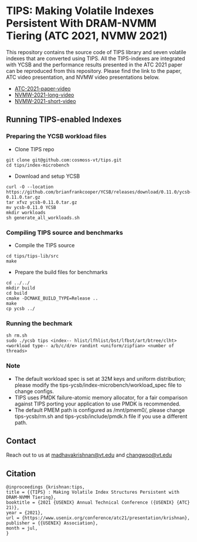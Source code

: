 # TIPS: Making Volatile Indexes Persistent With DRAM-NVMM Tiering (ATC 2021, NVMW 2021)

This repository contains the source code of TIPS library and seven volatile
indexes that are converted using TIPS. All the TIPS-indexes are integrated with
YCSB and the performance results presented in the ATC 2021 paper can be
reproduced from this repository. Please find the link to the paper, ATC video
presentation, and NVMW video presentations below.

- [ATC-2021-paper-video](https://www.usenix.org/conference/atc21/presentation/krishnan)
- [NVMW-2021-long-video](https://www.youtube.com/watch?v=4rSTHLAvq7k)
- [NVMW-2021-short-video](https://www.youtube.com/watch?v=arRwT5W9zSU)

## Running TIPS-enabled Indexes 

### Preparing the YCSB workload files
- Clone TIPS repo
```
git clone git@github.com:cosmoss-vt/tips.git
cd tips/index-microbench
```
- Download and setup YCSB 
```
curl -O --location https://github.com/brianfrankcooper/YCSB/releases/download/0.11.0/ycsb-0.11.0.tar.gz
tar xfvz ycsb-0.11.0.tar.gz
mv ycsb-0.11.0 YCSB
mkdir workloads
sh generate_all_workloads.sh
```
### Compiling TIPS source and benchmarks
- Compile the TIPS source
```
cd tips/tips-lib/src
make 
```
- Prepare the build files for benchmarks
```
cd ../../
mkdir build
cd build
cmake -DCMAKE_BUILD_TYPE=Release ..
make
cp ycsb ../
```
### Running the bechmark
```
sh rm.sh
sudo ./ycsb tips <index-- hlist/lfhlist/bst/lfbst/art/btree/clht> 
<workload type-- a/b/c/d/e> randint <uniform/zipfian> <number of threads>
```

### Note 
- The default workload spec is set at 32M keys and uniform distribution; please
  modify the tips-ycsb/index-microbench/workload_spec file to change configs.
- TIPS uses PMDK failure-atomic memory allocator, for a fair comparison against
  TIPS porting your application to use PMDK is recommended.  
- The default PMEM path is configured as /mnt/pmem0/, please change tips-ycsb/rm.sh and tips-ycsb/include/pmdk.h file
  if you use a different path.

## Contact 
Reach out to us at madhavakrishnan@vt.edu and changwoo@vt.edu

## Citation
```
@inproceedings {krishnan:tips,
title = {{TIPS} : Making Volatile Index Structures Persistent with DRAM-NVMM Tiering},
booktitle = {2021 {USENIX} Annual Technical Conference ({USENIX} {ATC} 21)},
year = {2021},
url = {https://www.usenix.org/conference/atc21/presentation/krishnan},
publisher = {{USENIX} Association},
month = jul,
}
```

